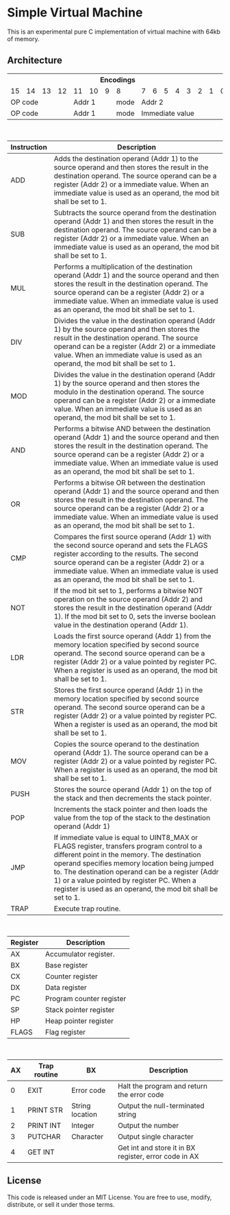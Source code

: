 # Simple Virtual Machine

This is an experimental pure C implementation of virtual machine with 64kb of memory.

## Architecture

<table>
	<tr> 
		<th colspan="16"> Encodings </th>
	</tr>
	<tr>
		<td> 15 </td>
		<td> 14 </td>
		<td> 13 </td>
		<td> 12 </td>
		<td> 11 </td>
		<td> 10 </td>
		<td> 9 </td>
		<td> 8 </td>
		<td> 7 </td>
		<td> 6 </td>
		<td> 5 </td>
		<td> 4 </td>
		<td> 3 </td>
		<td> 2 </td>
		<td> 1 </td>
		<td> 0 </td>
	</tr>
	<tr>
		<td colspan="4"> OP code </td>
		<td colspan="3"> Addr 1 </td>
		<td> mode </td>
		<td colspan="3"> Addr 2 </td>
		<td colspan="5"> </td>
	</tr>
	<tr>
		<td colspan="4"> OP code </td>
		<td colspan="3"> Addr 1 </td>
		<td> mode </td>
		<td colspan="8"> Immediate value </td>
	</tr>
</table>
<br>

Instruction | Description
-|-
ADD | Adds the destination operand (Addr 1) to the source operand and then stores the result in the destination operand. The source operand can be a register (Addr 2) or a immediate value. When an immediate value is used as an operand, the mod bit shall be set to 1.
SUB | Subtracts the source operand from the destination operand (Addr 1) and then stores the result in the destination operand. The source operand can be a register (Addr 2) or a immediate value. When an immediate value is used as an operand, the mod bit shall be set to 1.
MUL | Performs a multiplication of the destination operand (Addr 1) and the source operand and then stores the result in the destination operand. The source operand can be a register (Addr 2) or a immediate value. When an immediate value is used as an operand, the mod bit shall be set to 1.
DIV | Divides the value in the destination operand (Addr 1) by the source operand and then stores the result in the destination operand. The source operand can be a register (Addr 2) or a immediate value. When an immediate value is used as an operand, the mod bit shall be set to 1.
MOD | Divides the value in the destination operand (Addr 1) by the source operand and then stores the modulo in the destination operand. The source operand can be a register (Addr 2) or a immediate value. When an immediate value is used as an operand, the mod bit shall be set to 1.
AND | Performs a bitwise AND between the destination operand (Addr 1) and the source operand and then stores the result in the destination operand. The source operand can be a register (Addr 2) or a immediate value. When an immediate value is used as an operand, the mod bit shall be set to 1.
OR | Performs a bitwise OR between the destination operand (Addr 1) and the source operand and then stores the result in the destination operand. The source operand can be a register (Addr 2) or a immediate value. When an immediate value is used as an operand, the mod bit shall be set to 1.
CMP | Compares the first source operand (Addr 1) with the second source operand and sets the FLAGS register according to the results. The second source operand can be a register (Addr 2) or a immediate value. When an immediate value is used as an operand, the mod bit shall be set to 1.
NOT | If the mod bit set to 1, performs a bitwise NOT operation on the source operand (Addr 2) and stores the result in the destination operand (Addr 1). If the mod bit set to 0, sets the inverse boolean value in the destination operand (Addr 1).
LDR | Loads the first source operand (Addr 1) from the memory location specified by second source operand. The second source operand can be a register (Addr 2) or a value pointed by register PC. When a register is used as an operand, the mod bit shall be set to 1. 
STR | Stores the first source operand (Addr 1) in the memory location specified by second source operand. The second source operand can be a register (Addr 2) or a value pointed by register PC. When a register is used as an operand, the mod bit shall be set to 1. 
MOV | Copies the source operand to the destination operand (Addr 1). The source operand can be a register (Addr 2) or a value pointed by register PC. When a register is used as an operand, the mod bit shall be set to 1. 
PUSH | Stores the source operand (Addr 1) on the top of the stack and then decrements the stack pointer.
POP | Increments the stack pointer and then loads the value from the top of the stack to the destination operand (Addr 1)
JMP | If immediate value is equal to UINT8_MAX or FLAGS register, transfers program control to a different point in the memory. The destination operand specifies memory location being jumped to. The destination operand can be a register (Addr 1) or a value pointed by register PC. When a register is used as an operand, the mod bit shall be set to 1. 
TRAP | Execute trap routine.
<br>

 Register | Description
 -|-
AX | Accumulator register.
BX | Base register
CX | Counter register
DX | Data register
PC | Program counter register
SP | Stack pointer register
HP | Heap pointer register
FLAGS | Flag register
<br>

AX | Trap routine | BX | Description
 -|-|-|-
0 | EXIT | Error code | Halt the program and return the error code
1 | PRINT STR | String location | Output the null-terminated string  
2 | PRINT INT | Integer | Output the number
3 | PUTCHAR | Character | Output single character
4 | GET INT || Get int and store it in BX register, error code in AX

## License
This code is released under an MIT License. You are free to use, modify, distribute, or sell it under those terms.
